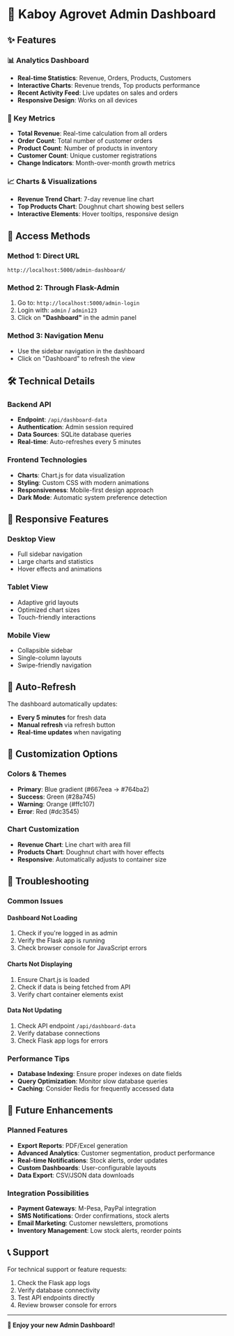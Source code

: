 # 🚀 Kaboy Agrovet Admin Dashboard

## ✨ **Features**

### **📊 Analytics Dashboard**
- **Real-time Statistics**: Revenue, Orders, Products, Customers
- **Interactive Charts**: Revenue trends, Top products performance
- **Recent Activity Feed**: Live updates on sales and orders
- **Responsive Design**: Works on all devices

### **🎯 Key Metrics**
- **Total Revenue**: Real-time calculation from all orders
- **Order Count**: Total number of customer orders
- **Product Count**: Number of products in inventory
- **Customer Count**: Unique customer registrations
- **Change Indicators**: Month-over-month growth metrics

### **📈 Charts & Visualizations**
- **Revenue Trend Chart**: 7-day revenue line chart
- **Top Products Chart**: Doughnut chart showing best sellers
- **Interactive Elements**: Hover tooltips, responsive design

## 🔐 **Access Methods**

### **Method 1: Direct URL**
```
http://localhost:5000/admin-dashboard/
```

### **Method 2: Through Flask-Admin**
1. Go to: `http://localhost:5000/admin-login`
2. Login with: `admin` / `admin123`
3. Click on **"Dashboard"** in the admin panel

### **Method 3: Navigation Menu**
- Use the sidebar navigation in the dashboard
- Click on "Dashboard" to refresh the view

## 🛠️ **Technical Details**

### **Backend API**
- **Endpoint**: `/api/dashboard-data`
- **Authentication**: Admin session required
- **Data Sources**: SQLite database queries
- **Real-time**: Auto-refreshes every 5 minutes

### **Frontend Technologies**
- **Charts**: Chart.js for data visualization
- **Styling**: Custom CSS with modern animations
- **Responsiveness**: Mobile-first design approach
- **Dark Mode**: Automatic system preference detection

## 📱 **Responsive Features**

### **Desktop View**
- Full sidebar navigation
- Large charts and statistics
- Hover effects and animations

### **Tablet View**
- Adaptive grid layouts
- Optimized chart sizes
- Touch-friendly interactions

### **Mobile View**
- Collapsible sidebar
- Single-column layouts
- Swipe-friendly navigation

## 🔄 **Auto-Refresh**

The dashboard automatically updates:
- **Every 5 minutes** for fresh data
- **Manual refresh** via refresh button
- **Real-time updates** when navigating

## 🎨 **Customization Options**

### **Colors & Themes**
- **Primary**: Blue gradient (#667eea → #764ba2)
- **Success**: Green (#28a745)
- **Warning**: Orange (#ffc107)
- **Error**: Red (#dc3545)

### **Chart Customization**
- **Revenue Chart**: Line chart with area fill
- **Products Chart**: Doughnut chart with hover effects
- **Responsive**: Automatically adjusts to container size

## 🚨 **Troubleshooting**

### **Common Issues**

#### **Dashboard Not Loading**
1. Check if you're logged in as admin
2. Verify the Flask app is running
3. Check browser console for JavaScript errors

#### **Charts Not Displaying**
1. Ensure Chart.js is loaded
2. Check if data is being fetched from API
3. Verify chart container elements exist

#### **Data Not Updating**
1. Check API endpoint `/api/dashboard-data`
2. Verify database connections
3. Check Flask app logs for errors

### **Performance Tips**
- **Database Indexing**: Ensure proper indexes on date fields
- **Query Optimization**: Monitor slow database queries
- **Caching**: Consider Redis for frequently accessed data

## 🔮 **Future Enhancements**

### **Planned Features**
- **Export Reports**: PDF/Excel generation
- **Advanced Analytics**: Customer segmentation, product performance
- **Real-time Notifications**: Stock alerts, order updates
- **Custom Dashboards**: User-configurable layouts
- **Data Export**: CSV/JSON data downloads

### **Integration Possibilities**
- **Payment Gateways**: M-Pesa, PayPal integration
- **SMS Notifications**: Order confirmations, stock alerts
- **Email Marketing**: Customer newsletters, promotions
- **Inventory Management**: Low stock alerts, reorder points

## 📞 **Support**

For technical support or feature requests:
1. Check the Flask app logs
2. Verify database connectivity
3. Test API endpoints directly
4. Review browser console for errors

---

**🎉 Enjoy your new Admin Dashboard!**
